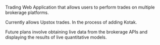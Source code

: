 Trading Web Application that allows users to perform trades on multiple brokerage platforms.

Currently allows Upstox trades. In the process of adding Kotak.

Future plans involve obtaining live data from the brokerage APIs and displaying the results of live quantitative models.